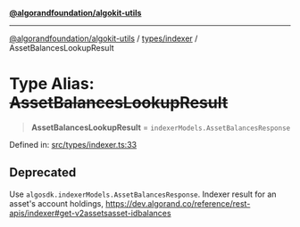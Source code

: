 [**@algorandfoundation/algokit-utils**](../../../README.md)

***

[@algorandfoundation/algokit-utils](../../../README.md) / [types/indexer](../README.md) / AssetBalancesLookupResult

# Type Alias: ~~AssetBalancesLookupResult~~

> **AssetBalancesLookupResult** = `indexerModels.AssetBalancesResponse`

Defined in: [src/types/indexer.ts:33](https://github.com/algorandfoundation/algokit-utils-ts/blob/main/src/types/indexer.ts#L33)

## Deprecated

Use `algosdk.indexerModels.AssetBalancesResponse`. Indexer result for an asset's account holdings, https://dev.algorand.co/reference/rest-apis/indexer#get-v2assetsasset-idbalances
